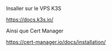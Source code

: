 Insaller sur le VPS K3S

https://docs.k3s.io/

Ainsi que Cert Manager

https://cert-manager.io/docs/installation/
